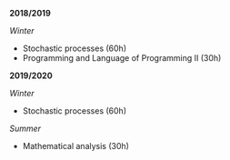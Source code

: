**2018/2019**

  *Winter*
  
  - Stochastic processes (60h)
  - Programming and Language of Programming II (30h)
  
**2019/2020**

  *Winter*
  
  - Stochastic processes (60h)
  
  *Summer*
  
  - Mathematical analysis (30h)
